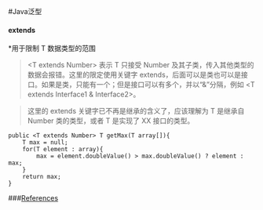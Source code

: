 #Java泛型

#### extends
*用于限制 T 数据类型的范围

>\<T extends Number\> 表示 T 只接受 Number 及其子类，传入其他类型的数据会报错。这里的限定使用关键字 extends，后面可以是类也可以是接口。如果是类，只能有一个；但是接口可以有多个，并以“&”分隔，例如 \<T extends Interface1 & Interface2\>。

>这里的 extends 关键字已不再是继承的含义了，应该理解为 T 是继承自 Number 类的类型，或者 T 是实现了 XX 接口的类型。

    public <T extends Number> T getMax(T array[]){
        T max = null;
        for(T element : array){
            max = element.doubleValue() > max.doubleValue() ? element : max;
        }
        return max;
    }


###[References](http://www.weixueyuan.net/view/6323.html)
